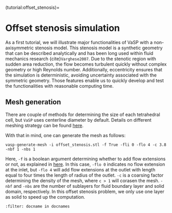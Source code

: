 (tutorial:offset_stenosis)=

# Offset stenosis simulation

As a first tutorial, we will illustrate major functionalities of VaSP with a non-axisymmetric stenosis model. This stenosis model is a synthetic geometry that can be described analytically and has been long used within fluid mechanics research {cite}`Varghese2007`. Due to the stenotic region with sudden area reduction, the flow becomes turbulent quickly without complex geometry or high Reynolds number. Additionally, eccentricity ensures that the simulation is deterministic, avoiding uncertainty associated with the symmetric geometry. Those features enable us to quickly develop and test the functionalities with reasonable computing time.

## Mesh generation

There are couple of methods for determining the size of each tetrahedral cell, but `VaSP` uses centerline diameter by default. Details on different meshing strategy can be found [here](https://kvslab.github.io/VaMPy/artery.html#meshing-based-on-the-centerline-diameter).   

With that in mind, one can generate the mesh as follows: 

```console
vasp-generate-mesh -i offset_stenosis.stl -f True -fli 0 -flo 4 -c 3.8 -nbf 1 -nbs 1
```
Here, `-f` is a boolean argument determining whether to add flow extensions or not, as explained in [here](https://kvslab.github.io/VaMPy/preprocess.html#flow-extensions). In this case, `-flo 0` indicates no flow extension at the inlet, but `-flo 4` will add flow extensions at the outlet with length equal to four times the length of radius of the outlet. `-c` is a coarsing factor determining the density of the mesh, where `c > 1` will corasen the mesh. `-nbf` and `-nbs` are the number of sublayers for fluid boundary layer and solid domain, respectively. In this offset stenosis problem, we only use one layer as solid to speed up the computation. 

```{bibliography}
:filter: docname in docnames
```